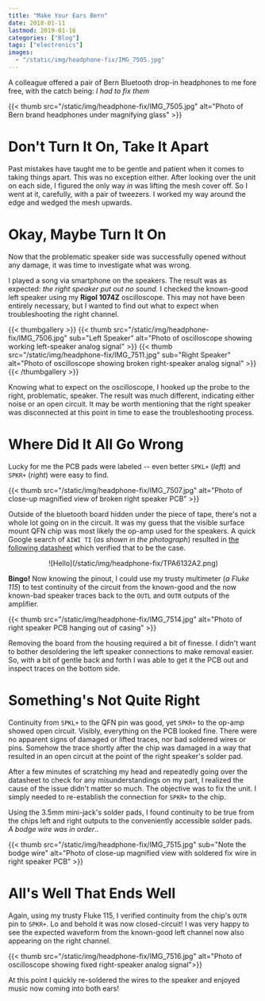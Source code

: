 ```yaml
---
title: "Make Your Ears Bern"
date: 2018-01-11
lastmod: 2019-01-16
categories: ["Blog"]
tags: ["electronics"]
images:
  - "/static/img/headphone-fix/IMG_7505.jpg"
---
```

A colleague offered a pair of Bern Bluetooth drop-in headphones to me fore free,
with the catch being: _I had to fix them_

<!--more-->

{{< thumb src="/static/img/headphone-fix/IMG_7505.jpg"
    alt="Photo of Bern brand headphones under magnifying glass" >}}

# Don't Turn It On, Take It Apart

Past mistakes have taught me to be gentle and patient when it comes to taking
things apart. This was no exception either. After looking over the unit on each
side, I figured the only way *in* was lifting the mesh cover off. So I went at
it, carefully, with a pair of tweezers. I worked my way around the edge and
wedged the mesh upwards.

# Okay, Maybe Turn It On

Now that the problematic speaker side was successfully opened without any
damage, it was time to investigate what was wrong.

I played a song via smartphone on the speakers. The result was as expected: _the
right speaker put out no sound._ I checked the known-good left speaker using my
**Rigol 1074Z** oscilloscope. This may not have been entirely necessary, but I
wanted to find out what to expect when troubleshooting the right channel.

{{< thumbgallery >}}
    {{< thumb src="/static/img/headphone-fix/IMG_7506.jpg" sub="Left Speaker"
        alt="Photo of oscilloscope showing working left-speaker analog signal" >}}
    {{< thumb src="/static/img/headphone-fix/IMG_7511.jpg" sub="Right Speaker"
        alt="Photo of oscilloscope showing broken right-speaker analog signal" >}}
{{< /thumbgallery >}}

Knowing what to expect on the oscilloscope, I hooked up the probe to the right,
problematic, speaker. The result was much different, indicating either noise or
an open circuit. It may be worth mentioning that the right speaker was
disconnected at this point in time to ease the troubleshooting process.

# Where Did It All Go Wrong

Lucky for me the PCB pads were labeled -- even better `SPKL+` (_left_) and
`SPKR+` (_right_) were easy to find.

{{< thumb src="/static/img/headphone-fix/IMG_7507.jpg"
    alt="Photo of close-up magnified view of broken right speaker PCB" >}}

Outside of the bluetooth board hidden under the piece of tape, there's not a
whole lot going on in the circuit. It was my guess that the visible surface
mount QFN chip was most likely the op-amp used for the speakers. A quick Google
search of `AIWI TI` (_as shown in the photograph_) resulted
in [the following datasheet](http://www.ti.com/lit/ds/symlink/tpa6132a2.pdf)
which verified that to be the case.

<center>![Hello](/static/img/headphone-fix/TPA6132A2.png)</center>

**Bingo!** Now knowing the pinout, I could use my trusty multimeter (_a Fluke
115_) to test continuity of the circuit from the known-good and the now
known-bad speaker traces back to the `OUTL` and `OUTR` outputs of the amplifier.

{{< thumb src="/static/img/headphone-fix/IMG_7514.jpg"
    alt="Photo of right speaker PCB hanging out of casing" >}}

Removing the board from the housing required a bit of finesse. I didn't want to
bother desoldering the left speaker connections to make removal easier. So, with
a bit of gentle back and forth I was able to get it the PCB out and inspect
traces on the bottom side.

# Something's Not Quite Right

Continuity from `SPKL+` to the QFN pin was good, yet `SPKR+` to the op-amp
showed open circuit. Visibly, everything on the PCB looked fine. There were no
apparent signs of damaged or lifted traces, nor bad soldered wires or
pins. Somehow the trace shortly after the chip was damaged in a way that
resulted in an open circuit at the point of the right speaker's solder pad.

After a few minutes of scratching my head and repeatedly going over the
datasheet to check for any misunderstandings on my part, I realized the cause of
the issue didn't matter so much. The objective was to fix the unit. I simply
needed to re-establish the connection for `SPKR+` to the chip.

Using the 3.5mm mini-jack's solder pads, I found continuity to be true from the
chips left and right outputs to the conveniently accessible solder pads. _A
bodge wire was in order_..

{{< thumb src="/static/img/headphone-fix/IMG_7515.jpg" sub="Note the bodge wire"
    alt="Photo of close-up magnified view with soldered fix wire in right speaker PCB" >}}

# All's Well That Ends Well

Again, using my trusty Fluke 115, I verified continuity from the chip's `OUTR`
pin to `SPKR+`. Lo and behold it was now closed-circuit! I was very happy to see
the expected waveform from the known-good left channel now also appearing on the
right channel.

{{< thumb src="/static/img/headphone-fix/IMG_7516.jpg"
    alt="Photo of oscilloscope showing fixed right-speaker analog signal">}}

At this point I quickly re-soldered the wires to the speaker and enjoyed music
now coming into both ears!
